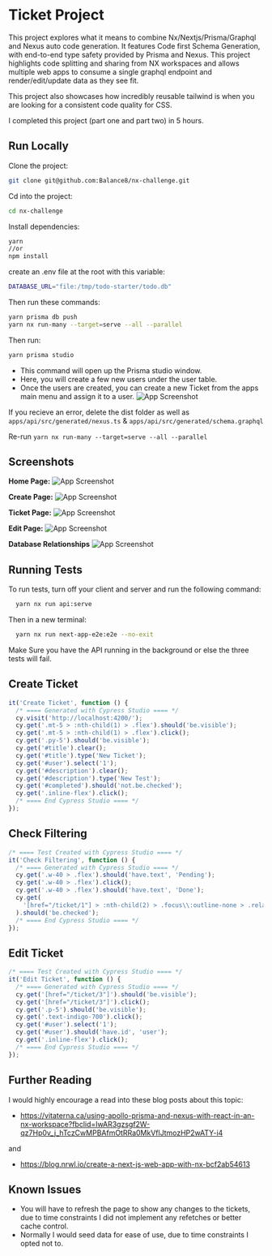 # Ticket Project

This project explores what it means to combine Nx/Nextjs/Prisma/Graphql and Nexus auto code generation. It features Code first Schema Generation, with end-to-end type safety provided by Prisma and Nexus. This project highlights code splitting and sharing from NX workspaces and allows multiple web apps to consume a single graphql endpoint and render/edit/update data as they see fit.

This project also showcases how incredibly reusable tailwind is when you are looking for a consistent code quality for CSS.

I completed this project (part one and part two) in 5 hours.

## Run Locally

Clone the project:

```bash
git clone git@github.com:Balance8/nx-challenge.git
```

Cd into the project:

```bash
cd nx-challenge
```

Install dependencies:

```bash
yarn
//or
npm install
```

create an .env file at the root with this variable:

```bash
DATABASE_URL="file:/tmp/todo-starter/todo.db"
```

Then run these commands:

```bash
yarn prisma db push
yarn nx run-many --target=serve --all --parallel
```

Then run:

```bash
yarn prisma studio
```

- This command will open up the Prisma studio window.  
- Here, you will create a few new users under the user table.  
- Once the users are created, you can create a new Ticket from the apps main menu and assign it to a user.
![App Screenshot](https://i.imgur.com/emiOTr1.png)

If you recieve an error, delete the dist folder as well as `apps/api/src/generated/nexus.ts` & `apps/api/src/generated/schema.graphql`

Re-run `yarn nx run-many --target=serve --all --parallel`

## Screenshots

**Home Page:**
![App Screenshot](https://i.imgur.com/CD7nO7Q.png)

**Create Page:**
![App Screenshot](https://i.imgur.com/yBMnmX3.png)

**Ticket Page:**
![App Screenshot](https://i.imgur.com/cEvTYMM.png)

**Edit Page:**
![App Screenshot](https://i.imgur.com/tz7ivP1.png)

**Database Relationships**
![App Screenshot](https://i.imgur.com/YQo9iVi.png)

## Running Tests

To run tests, turn off your client and server and run the following command:

```bash
  yarn nx run api:serve
```

Then in a new terminal:
```bash
  yarn nx run next-app-e2e:e2e --no-exit
```

Make Sure you have the API running in the background or else the three tests will fail.

## Create Ticket

```javascript
it('Create Ticket', function () {
  /* ==== Generated with Cypress Studio ==== */
  cy.visit('http://localhost:4200/');
  cy.get('.mt-5 > :nth-child(1) > .flex').should('be.visible');
  cy.get('.mt-5 > :nth-child(1) > .flex').click();
  cy.get('.py-5').should('be.visible');
  cy.get('#title').clear();
  cy.get('#title').type('New Ticket');
  cy.get('#user').select('1');
  cy.get('#description').clear();
  cy.get('#description').type('New Test');
  cy.get('#completed').should('not.be.checked');
  cy.get('.inline-flex').click();
  /* ==== End Cypress Studio ==== */
});
```

## Check Filtering

```javascript
/* ==== Test Created with Cypress Studio ==== */
it('Check Filtering', function () {
  /* ==== Generated with Cypress Studio ==== */
  cy.get('.w-40 > .flex').should('have.text', 'Pending');
  cy.get('.w-40 > .flex').click();
  cy.get('.w-40 > .flex').should('have.text', 'Done');
  cy.get(
    '[href="/ticket/1"] > :nth-child(2) > .focus\\:outline-none > .relative > .flex > #comments'
  ).should('be.checked');
  /* ==== End Cypress Studio ==== */
});
```

## Edit Ticket

```javascript
/* ==== Test Created with Cypress Studio ==== */
it('Edit Ticket', function () {
  /* ==== Generated with Cypress Studio ==== */
  cy.get('[href="/ticket/3"]').should('be.visible');
  cy.get('[href="/ticket/3"]').click();
  cy.get('.p-5').should('be.visible');
  cy.get('.text-indigo-700').click();
  cy.get('#user').select('1');
  cy.get('#user').should('have.id', 'user');
  cy.get('.inline-flex').click();
  /* ==== End Cypress Studio ==== */
});
```

## Further Reading

I would highly encourage a read into these blog posts about this topic:

- https://vitaterna.ca/using-apollo-prisma-and-nexus-with-react-in-an-nx-workspace?fbclid=IwAR3gzsgf2W-qz7Hp0v_j_hTczCwMPBAfmOtRRa0MkVflJtmozHP2wATY-i4

and

- https://blog.nrwl.io/create-a-next-js-web-app-with-nx-bcf2ab54613

## Known Issues

- You will have to refresh the page to show any changes to the tickets, due to time constraints I did not implement any refetches or better cache control.
- Normally I would seed data for ease of use, due to time constraints I opted not to.
